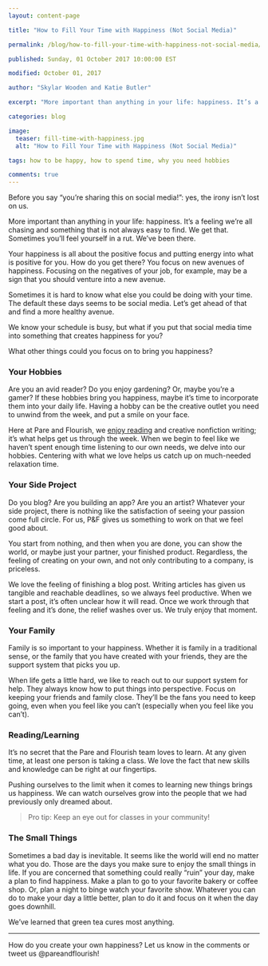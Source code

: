 ```yaml
---
layout: content-page

title: "How to Fill Your Time with Happiness (Not Social Media)"

permalink: /blog/how-to-fill-your-time-with-happiness-not-social-media/

published: Sunday, 01 October 2017 10:00:00 EST

modified: October 01, 2017

author: "Skylar Wooden and Katie Butler"

excerpt: "More important than anything in your life: happiness. It’s a feeling we’re all chasing and something that is not always easy to find."

categories: blog

image:
  teaser: fill-time-with-happiness.jpg
  alt: "How to Fill Your Time with Happiness (Not Social Media)"

tags: how to be happy, how to spend time, why you need hobbies

comments: true
---
```


<span class="italicizeText">Before you say “you’re sharing this on social media!”: yes, the irony isn’t lost on us.</span>

More important than anything in your life: happiness. It’s a feeling we’re all chasing and something that is not always easy to find. We get that. Sometimes you’ll feel yourself in a rut. We’ve been there.

Your happiness is all about the positive focus and putting energy into what is positive for you. How do you get there? <span class="boldText">You focus on new avenues of happiness.</span> Focusing on the negatives of your job, for example, may be a sign that you should venture into a new avenue. 

Sometimes it is hard to know what else you could be doing with your time. The default these days seems to be social media. Let’s get ahead of that and find a more healthy avenue. 

We know your schedule is busy, but what if you put that social media time into something that creates happiness for you? 

What other things could you focus on to bring you happiness?

### Your Hobbies

Are you an avid reader? Do you enjoy gardening? Or, maybe you’re a gamer? If these hobbies bring you happiness, maybe it’s time to incorporate them into your daily life. Having a hobby can be the creative outlet you need to unwind from the week, and put a smile on your face. 

Here at Pare and Flourish, we <a href="/reading-list/">enjoy reading</a> and creative nonfiction writing; it’s what helps get us through the week. <span class="boldText">When we begin to feel like we haven’t spent enough time listening to our own needs, we delve into our hobbies.</span> Centering with what we love helps us catch up on much-needed relaxation time.

### Your Side Project

Do you blog? Are you building an app? Are you an artist? Whatever your side project, there is nothing like the satisfaction of seeing your passion come full circle. For us, P&F gives us something to work on that we feel good about. 

You start from nothing, and then when you are done, you can show the world, or maybe just your partner, your finished product. <span class="boldText">Regardless, the feeling of creating on your own, and not only contributing to a company, is priceless.</span>

We love the feeling of finishing a blog post. Writing articles has given us tangible and reachable deadlines, so we always feel productive. When we start a post, it’s often unclear how it will read. Once we work through that feeling and it’s done, the relief washes over us. We truly enjoy that moment. 

### Your Family

Family is so important to your happiness. Whether it is family in a traditional sense, or the family that you have created with your friends, they are the support system that picks you up. 

<span class="boldText">When life gets a little hard, we like to reach out to our support system for help.</span> They always know how to put things into perspective. Focus on keeping your friends and family close. They’ll be the fans you need to keep going, even when you feel like you can’t (especially when you feel like you can’t).

### Reading/Learning

It’s no secret that the Pare and Flourish team loves to learn. At any given time, at least one person is taking a class. We love the fact that new skills and knowledge can be right at our fingertips. 

Pushing ourselves to the limit when it comes to learning new things brings us happiness. We can watch ourselves grow into the people that we had previously only dreamed about. 

<blockquote><span class="boldText">Pro tip</span>: Keep an eye out for classes in your community!</blockquote>

### The Small Things 

Sometimes a bad day is inevitable. It seems like the world will end no matter what you do. Those are the days you make sure to enjoy the small things in life. If you are concerned that something could really “ruin” your day, make a plan to find happiness. Make a plan to go to your favorite bakery or coffee shop. Or, plan a night to binge watch your favorite show. <span class="boldText">Whatever you can do to make your day a little better, plan to do it and focus on it when the day goes downhill.</span>

We’ve learned that green tea cures most anything. 

<hr class="secondary">

How do you create your own happiness? Let us know in the comments or tweet us @pareandflourish!


